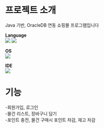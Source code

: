 # 프로젝트 소개
Java 기반, OracleDB 연동 쇼핑몰 프로그램입니다

<b>Language</b>
<br>
![](https://img.shields.io/badge/Java-ED8B00?style=for-the-badge&logo=openjdk&logoColor=white)
![](https://img.shields.io/badge/Oracle-F80000?style=for-the-badge&logo=oracle&logoColor=black)

<b>OS</b>
<br>
![](https://img.shields.io/badge/Windows-0078D6?style=for-the-badge&logo=windows&logoColor=white)

<b>IDE</b>
<br>
![](https://img.shields.io/badge/Eclipse-2C2255?style=for-the-badge&logo=eclipse&logoColor=white)

# 기능
-회원가입, 로그인<br>
-물건 리스트, 장바구니 담기<br>
-포인트 충전, 물건 구매시 포인트 차감, 재고 차감
